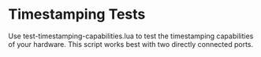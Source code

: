 Timestamping Tests
==================

Use test-timestamping-capabilities.lua to test the timestamping capabilities of your hardware.
This script works best with two directly connected ports.
